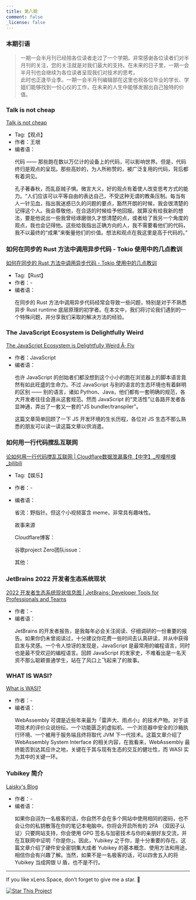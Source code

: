```yaml
---
title: 第八期
comment: false
_license: false
---
```


### 本期引语

> 一期一会半月刊已经陪各位读者走过了一个学期。非常感谢各位读者们对半月刊的关注，您的关注就是对我们最大的支持。在未来的日子里，一期一会半月刊也会继续为各位读者呈现我们对技术的思考。
> <br/>
> 此时也正逢毕业季。一期一会半月刊编辑部在这里也祝各位毕业的学长、学姐们能够找到一份心仪的工作，在未来的人生中能够发掘出自己独特的价值。

### Talk is not cheap

[Talk is not cheap](https://www.yinwang.org/blog-cn/2019/09/11/talk-is-not-cheap)

- Tag:【观点】
- 作者：王垠
- 编者语：
    <p>代码 —— 那些跑在数以万亿计的设备上的代码，可以影响世界。但是，代码终归是观点的呈现。那些高妙的，为人所称赞的，被广泛复用的代码，背后都有着洞见。</p>
    <p>孔子著春秋，而乱臣贼子惧。微言大义，好的观点有着使人改变思考方式的能力。“人们应该可以平等自由的表达自己，不受这种无谓的教条压制。每当有人一针见血，指出我迷惑已久的问题的要点，豁然开朗的时候，我会很清楚的记得这个人。我会尊敬他，在合适的时候给予他回报。就算没有给我新的想法，要是他说出一些我曾经琢磨很久才想清楚的点，或者给了我另一个角度的观点，我也会记得他。这些给我指出正确方向的人，我不需要看他们的代码，我不以最终的“成果”来衡量他们的价值。想法和观点在我这里是高于代码的。”</p>

### 如何在同步的 Rust 方法中调用异步代码 - Tokio 使用中的几点教训

[如何在同步的 Rust 方法中调用异步代码 - Tokio 使用中的几点教训](https://rustmagazine.org/issue-3/bridging-async-and-sync-in-rust-zh/)

- Tag:【Rust】
- 作者：-
- 编者语：
    <p>在同步的 Rust 方法中调用异步代码经常会导致一些问题，特别是对于不熟悉异步 Rust runtime 底层原理的初学者。在本文中，我们将讨论我们遇到的一个特殊问题，并分享我们采取的解决方法的经验。</p>

### The JavaScript Ecosystem is Delightfully Weird

[The JavaScript Ecosystem is Delightfully Weird Â· Fly](https://fly.io/blog/js-ecosystem-delightfully-wierd/)

- 作者：JavaScript
- 编者语：
    <p>也许 JavaScript 的创始者们都没想到这个小小的跑在浏览器上的脚本语言竟然有如此旺盛的生命力。不过 JavaScript 与别的语言的生态环境也有着鲜明的区别 —— 别的语言，诸如 Python、Java，他们都有一套明确的规范，各大开发者往往会遵从这套规范。然而 JavaScript 的“灵活性”让各路开发者各显神通，弄出了一套又一套的“JS bundler/transpiler”。</p>
    <p>这篇文章简单回顾了一下 JS 开发环境的生长历程，各位对 JS 生态不那么熟悉的朋友可以读一读这篇文章以供消遣。</p>

### 如何用一行代码搅乱互联网

[论如何用一行代码搅乱互联网 \| Cloudflare数据泄漏事件【中字】_哔哩哔哩_bilibili](https://www.bilibili.com/video/BV15s4y1v7Q9/)

- Tag:【娱乐】
- 作者：-
- 编者语：
    <p>省流：野指针。但这个小视频富含 meme，非常具有趣味性。</p>
    <p>故事来源</p>

    <p>Cloudflare博客：</p>
    <https://blog.cloudflare.com/incident-report-on-memory-leak-caused-by-cloudflare-parser-bug/>
    <https://blog.cloudflare.com/quantifying-the-impact-of-cloudbleed/>

    <p>谷歌project Zero团队issue：</p>
    <https://bugs.chromium.org/p/project-zero/issues/detail?id=1139>

    <p>其他：</p>
    <https://asamborski.github.io/cs558_s17_blog/2017/04/08/cloudbleed.html>
    <https://www.colm.net/open-source/ragel/>

### JetBrains 2022 开发者生态系统现状

[2022 开发者生态系统现状信息图 \| JetBrains: Developer Tools for Professionals and Teams](https://www.jetbrains.com/zh-cn/lp/devecosystem-2022/)

- 作者：-
- 编者语：
    <p>JetBrains 的开发者报告，是我每年必会关注阅读、仔细调研的一份重要的报告。如果你仍未曾阅读过，十分建议你花费一些时间去认真研读，并从中获得启发与灵感。一个令人惊讶的发现是，JavaScript 是最常用的编程语言，同时也是最不受欢迎的编程语言。回顾 JavaScript 的发家史，不难看出是一名天资不那么聪颖普通学生，站在了风口上飞起来了的故事。</p>

### WHAT IS WASI?

[What is WASI?](https://blog.yoshuawuyts.com/what-is-wasi/)

- 作者：-
- 编者语：
    <p>WebAssembly 可谓是近些年来最为「雷声大、雨点小」的技术产物。对于该项技术的评价众说纷纭，一个功能匮乏的虚拟机、一个浏览器中安全的沙箱执行环境、一个被用于服务端且终将取代 JVM 下一代技术。这篇文章介绍了 WebAssembly System Interface 的相关内容，在我看来，WebAssembly 最终能否到达其应许之地，关键在于其与现有生态的交互的健壮性，而 WASI 实为其中的关键一环。</p>

### Yubikey 简介

[Laisky's Blog](https://blog.laisky.com/p/yubikey/)

- 作者：-
- 编者语：
    <p>如果你自诩为一名极客的话，你自然不会在多个网站中使用相同的密码，也不会让你的私钥散落在你的笔记本电脑中。你将会开启所有的 2FA （双因子认证）只要网站支持，你会使用 GPG 签名与加密技术与你的亲朋好友交流，并在互联网中证明「你是你」。因此，Yubikey 之于你，是十分重要的存在。这篇文章介绍了硬件安全密钥集大成者 Yubikey 的基本概念、使用方法和用途，相信你会有兴趣了解。当然，如果不是一名极客的话，可以四舍五入的将 Yubikey 当成网银 U 盾，也不是不行。</p>


---

If you like xLens.Space, don't forget to give me a star. :star2:

[![Star This Project](https://img.shields.io/github/stars/xLensSpace/xlensspace.github.io?label=Stars&style=social)](https://github.com/xLensSpace/xlensspace.github.io)
